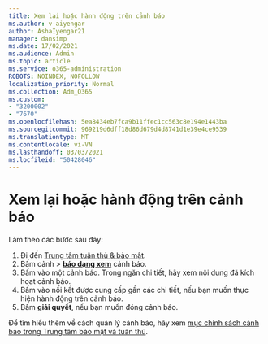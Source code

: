 ```yaml
---
title: Xem lại hoặc hành động trên cảnh báo
ms.author: v-aiyengar
author: AshaIyengar21
manager: dansimp
ms.date: 17/02/2021
ms.audience: Admin
ms.topic: article
ms.service: o365-administration
ROBOTS: NOINDEX, NOFOLLOW
localization_priority: Normal
ms.collection: Adm_O365
ms.custom:
- "3200002"
- "7670"
ms.openlocfilehash: 5ea8434eb7fca9b11ffec1cc563c8e194e1443ba
ms.sourcegitcommit: 969219d6dff18d86d679d4d8741d1e39e4ce9539
ms.translationtype: MT
ms.contentlocale: vi-VN
ms.lasthandoff: 03/03/2021
ms.locfileid: "50428046"
---
```

# <a name="review-or-act-on-an-alert"></a>Xem lại hoặc hành động trên cảnh báo

Làm theo các bước sau đây:

1. Đi đến [Trung tâm tuân thủ & bảo mật](https://go.microsoft.com/fwlink/p/?linkid=2077143).
1. Bấm cảnh  >  **[báo dạng xem](https://go.microsoft.com/fwlink/?linkid=2103301)** cảnh báo.
1. Bấm vào một cảnh báo. Trong ngăn chi tiết, hãy xem nội dung đã kích hoạt cảnh báo.
1. Bấm vào nối kết được cung cấp gần các chi tiết, nếu bạn muốn thực hiện hành động trên cảnh báo.
1. Bấm **giải quyết**, nếu bạn muốn đóng cảnh báo.

Để tìm hiểu thêm về cách quản lý cảnh báo, hãy xem [mục chính sách cảnh báo trong Trung tâm bảo mật và tuân thủ](https://go.microsoft.com/fwlink/?linkid=2103211).

